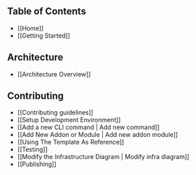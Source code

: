 ## Table of Contents

- [[Home]]
- [[Getting Started]]

## Architecture
- [[Architecture Overview]]

## Contributing
- [[Contributing guidelines]]
- [[Setup Development Environment]]
- [[Add a new CLI command | Add new command]]
- [[Add New Addon or Module | Add new addon module]]
- [[Using The Template As Reference]]
- [[Testing]]
- [[Modify the Infrastructure Diagram | Modify infra diagram]]
- [[Publishing]]
